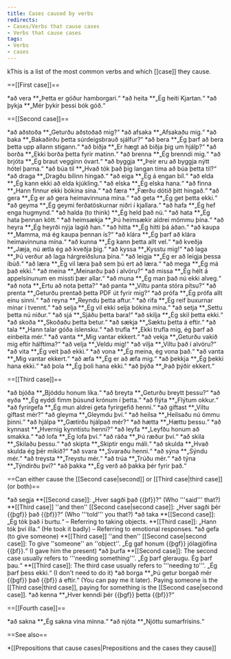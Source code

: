 ```yaml
---
title: Cases caused by verbs
redirects:
- Cases/Verbs that cause cases
- Verbs that cause cases
tags:
- Verbs
- cases
---
```


kThis is a list of the most common verbs and which [[case]] they cause.

==[[First case]]==

*að vera
**„Þetta er góður hamborgari.“
*að heita
**„Ég heiti Kjartan.“
*að þykja
**„Mér þykir þessi bók góð.“

==[[Second case]]==

*að aðstoða
**„Geturðu aðstoðað mig?“
*að afsaka
**„Afsakaðu mig.“
*að baka
**„Bakaðirðu þetta súrdeigsbrauð sjálfur?“
*að bera
**„Ég þarf að bera þetta upp allann stigann.“
*að biðja
**„Er hægt að biðja þig um hjálp?“
*að borða
**„Ekki borða þetta fyrir matinn.“
*að brenna
**„Ég brenndi mig.“
*að brjóta
**„Ég braut vegginn óvart.“
*að byggja
**„Þeir eru að byggja nýtt hótel þarna.“
*að búa til
**„Hvað tók það þig langan tíma að búa þetta til?“
*að draga
**„Dragðu bílinn hingað.“
*að eiga
**„Ég á engan bíl.“
*að elda
**„Ég kann ekki að elda kjúkling.“
*að elska
**„Ég elska hana.“
*að finna
**„Hann finnur ekki bókina sína.“
*að færa
**„Færðu dótið þitt hingað.“
*að gera
**„Ég er að gera heimavinnuna mína.“
*að geta
**„Ég get þetta ekki.“
*að geyma
**„Ég geymi ferðatöskurnar niðri í kjallara.“
*að hafa
**„Ég hef enga hugmynd.“
*að halda (to think)
**„Ég held það nú.“
*að hata
**„Ég hata þennan kött.“
*að heimsækja
**„Þú heimsækir aldrei mömmu þína.“
*að heyra
**„Ég heyrði nýja lagið han.“
*að hitta
**„Ég hitti þá áðan.“
*að kaupa
**„Mamma, má ég kaupa þennan ís?“
*að klára
**„Ég þarf að klára heimavinnuna mína.“
*að kunna
**„Ég kann þetta allt vel.“
*að kveðja
**„Jæja, nú ætla ég að kveðja þig.“
*að kyssa
**„Kysstu mig!“
*að laga
**„Þú verður að laga hárgreiðsluna þína.“
*að leigja
**„Ég er að leigja þessa íbúð.“
*að læra
**„Ég vil læra það sem þú ert að læra.“
*að mega
**„Ég má það ekki.“
*að meina
**„Meinarðu það í alvöru?“
*að missa
**„Ég hélt á appelsínunum en missti þær allar.“
*að muna
**„Ég man það nú ekki alveg.“
*að nota
**„Ertu að nota þetta?“
*að panta
**„Viltu panta stóra pítsu?“
*að prenta
**„Geturðu prentað þetta PDF út fyrir mig?“
*að prófa
**„Ég prófa allt einu sinni.“
*að reyna
**„Reyndu þetta aftur.“
*að rífa
**„Ég reif buxurnar mínar í tvennt.“
*að selja
**„Ég vil ekki selja bókina mína.“
*að setja
**„Settu þetta nú niður.“
*að sjá
**„Sjáðu þetta bara!“
*að skilja
**„Ég skil þetta ekki.“
*að skoða
**„Skoðaðu þetta betur.“
*að sækja
**„Sæktu þetta á eftir.“
*að tala
**„Hann talar góða íslensku.“
*að trufla
**„Ekki trufla mig, ég þarf að einbeita mér.“
*að vanta
**„Mig vantar ekkert.“
*að vekja
**„Geturðu vakið mig eftir hálftíma?“
*að velja
**„Veldu mig!“
*að vilja
**„Viltu það í alvöru?“
*að vita
**„Ég veit það ekki.“
*að vona
**„Ég meina, ég vona það.“
*að vanta
**„Mig vantar ekkert.“
*að æfa
**„Ég er að æfa mig.“
*að þekkja
**„Ég þekki hana ekki.“
*að þola
**„Ég þoli hana ekki.“
*að þýða
**„Það þýðir ekkert.“

==[[Third case]]==

*að bjóða
**„Bjóddu honum líka.“
*að breyta
**„Geturðu breytt þessu?“
*að eyða
**„Ég eyddi fimm þúsund krónum í þetta.“
*að flýta
**„Flýtum okkur.“
*að fyrirgefa
**„Ég mun aldrei geta fyrirgefið henni.“
*að giftast
**„Viltu giftast mér?“
*að gleyma
**„Gleymdu því.“
*að heilsa
**„Heilsaðu nú ömmu þinni.“
*að hjálpa
**„Gætirðu hjálpað mér?“
*að hætta
**„Hættu þessu.“
*að kynnast
**„Hvernig kynntistu henni?“
*að leyfa
**„Leyfðu honum að smakka.“
*að lofa
**„Ég lofa því.“
*að ráða
**„Þú ræður því.“
*að skila
**„Skilaðu þessu.“
*að skipta
**„Skiptir engu máli.“
*að skulda
**„Hvað skulda ég þér mikið?“
*að svara
**„Svaraðu henni.“
*að sýna
**„Sýndu mér.“
*að treysta
**„Treystu mér.“
*að trúa
**„Trúðu mér.“
*að týna
**„Týndirðu því?“
*að þakka
**„Ég verð að þakka þér fyrir það.“

==Can either cause the [[Second case|second]] or [[Third case|third case]] (or both)==

*að segja
**[[Second case]]: „Hver sagði það {{þf}}?“ (Who '''said''' that?)
**[[Third case]] ''and then'' [[Second case|second case]]: „Hver sagði þér {{þgf}} það {{þf}}?“ (Who '''told''' you that?)
*að taka
**[[Second case]]: „Ég tók það í burtu.“ – Referring to taking objects.
**[[Third case]]: „Hann tók því illa.“ (He took it badly) – Referring to emotional responses.
*að gefa (to give someone)
**[[Third case]] ''and then'' [[Second case|second case]]: To give ''someone'' an ''object''. „Ég gaf honum {{þgf}} jólagjöfina {{þf}}.“ (I gave him the present)
*að þurfa
**[[Second case]]: The second case usually refers to '''needing something'''. „Ég þarf gleraugu. Ég þarf þau.“
**[[Third case]]: The third case usually refers to '''needing to'''. „Ég þarf þess ekki.“ (I don't need to do it)
*að borga
**„Þú getur borgað mér {{þgf}} það {{þf}} á eftir.“ (You can pay me it later). Paying someone is the [[Third case|third case]], paying for something is the [[Second case|second case]].
*að kenna
**„Hver kenndi þér {{þgf}} þetta {{þf}}?“

==[[Fourth case]]==

*að sakna
**„Ég sakna vina minna.“
*að njóta
**„Njóttu sumarfrísins.“

==See also==

*[[Prepositions that cause cases|Prepositions and the cases they cause]]

